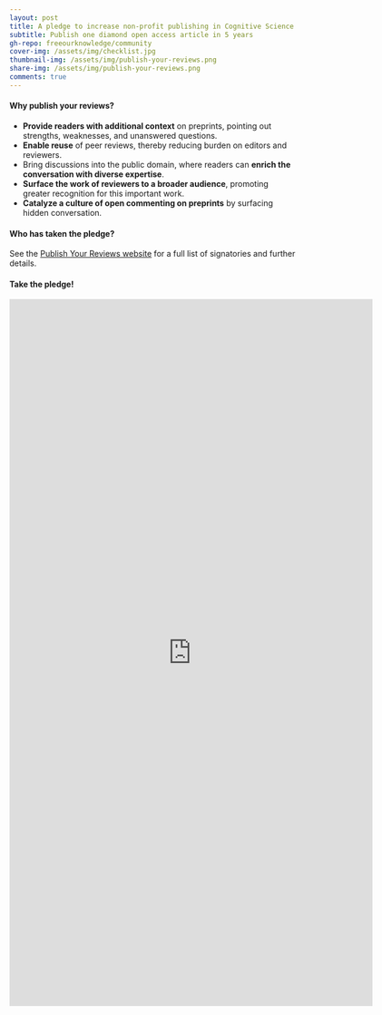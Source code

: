 ```yaml
---
layout: post
title: A pledge to increase non-profit publishing in Cognitive Science
subtitle: Publish one diamond open access article in 5 years
gh-repo: freeourknowledge/community
cover-img: /assets/img/checklist.jpg
thumbnail-img: /assets/img/publish-your-reviews.png
share-img: /assets/img/publish-your-reviews.png
comments: true
---
```


#### Why publish your reviews?
* **Provide readers with additional context** on preprints, pointing out strengths, weaknesses, and unanswered questions.
* **Enable reuse** of peer reviews, thereby reducing burden on editors and reviewers.
* Bring discussions into the public domain, where readers can **enrich the conversation with diverse expertise**.
* **Surface the work of reviewers to a broader audience**, promoting greater recognition for this important work.
* **Catalyze a culture of open commenting on preprints** by surfacing hidden conversation.

#### Who has taken the pledge?
See the [Publish Your Reviews website](https://asapbio.org/publishyourreviews) for a full list of signatories and further details.

#### Take the pledge!
<iframe src="https://docs.google.com/forms/d/e/1FAIpQLSf6m5-EpYQkneg8RsDM_B1dCdoPc32ydTkzk7LGlF1-Kk07Lw/viewform?embedded=true" width="640" height="1247" frameborder="0" marginheight="0" marginwidth="0">Loading…</iframe>
